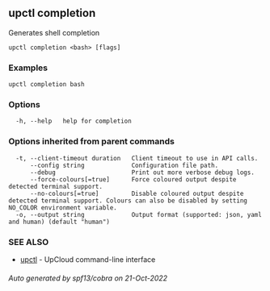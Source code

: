 ## upctl completion

Generates shell completion

```
upctl completion <bash> [flags]
```

### Examples

```
upctl completion bash
```

### Options

```
  -h, --help   help for completion
```

### Options inherited from parent commands

```
  -t, --client-timeout duration   Client timeout to use in API calls.
      --config string             Configuration file path.
      --debug                     Print out more verbose debug logs.
      --force-colours[=true]      Force coloured output despite detected terminal support.
      --no-colours[=true]         Disable coloured output despite detected terminal support. Colours can also be disabled by setting NO_COLOR environment variable.
  -o, --output string             Output format (supported: json, yaml and human) (default "human")
```

### SEE ALSO

* [upctl](upctl.md)	 - UpCloud command-line interface

###### Auto generated by spf13/cobra on 21-Oct-2022
